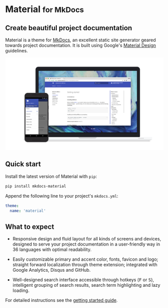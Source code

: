 # Material <small>for MkDocs</small>

## Create beautiful project documentation

Material is a theme for [MkDocs][1], an excellent static site generator geared
towards project documentation. It is built using Google's [Material Design][2]
guidelines.

[![Material for MkDocs](assets/images/material.png)](assets/images/material.png)

  [1]: https://www.mkdocs.org
  [2]: https://material.io/guidelines/material-design/

## Quick start

Install the latest version of Material with `pip`:

``` sh
pip install mkdocs-material
```

Append the following line to your project's `mkdocs.yml`:

``` yaml
theme:
  name: 'material'
```

## What to expect

* Responsive design and fluid layout for all kinds of screens and devices,
  designed to serve your project documentation in a user-friendly way in 36
  languages with optimal readability.

* Easily customizable primary and accent color, fonts, favicon and logo;
  straight forward localization through theme extension; integrated with Google
  Analytics, Disqus and GitHub.

* Well-designed search interface accessible through hotkeys (<kbd>F</kbd> or
  <kbd>S</kbd>), intelligent grouping of search results, search term
  highlighting and lazy loading.

For detailed instructions see the [getting started guide][3].

  [3]: getting-started.md
